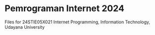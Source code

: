 # Pemrograman Internet 2024
Files for 24STIE05X021 Internet Programming, Information Technology, Udayana University

